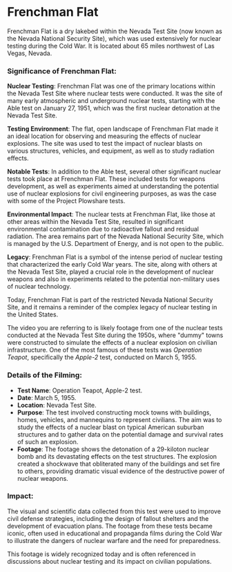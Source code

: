 # Frenchman Flat 

Frenchman Flat is a dry lakebed within the Nevada Test Site (now known as the Nevada National Security Site), which was used extensively for nuclear testing during the Cold War. It is located about 65 miles northwest of Las Vegas, Nevada.


### Significance of Frenchman Flat:

**Nuclear Testing**: Frenchman Flat was one of the primary locations within the Nevada Test Site where nuclear tests were conducted. It was the site of many early atmospheric and underground nuclear tests, starting with the Able test on January 27, 1951, which was the first nuclear detonation at the Nevada Test Site.

**Testing Environment**: The flat, open landscape of Frenchman Flat made it an ideal location for observing and measuring the effects of nuclear explosions. The site was used to test the impact of nuclear blasts on various structures, vehicles, and equipment, as well as to study radiation effects.

**Notable Tests**: In addition to the Able test, several other significant nuclear tests took place at Frenchman Flat. These included tests for weapons development, as well as experiments aimed at understanding the potential use of nuclear explosions for civil engineering purposes, as was the case with some of the Project Plowshare tests.

**Environmental Impact**: The nuclear tests at Frenchman Flat, like those at other areas within the Nevada Test Site, resulted in significant environmental contamination due to radioactive fallout and residual radiation. The area remains part of the Nevada National Security Site, which is managed by the U.S. Department of Energy, and is not open to the public.

**Legacy**: Frenchman Flat is a symbol of the intense period of nuclear testing that characterized the early Cold War years. The site, along with others at the Nevada Test Site, played a crucial role in the development of nuclear weapons and also in experiments related to the potential non-military uses of nuclear technology.

Today, Frenchman Flat is part of the restricted Nevada National Security Site, and it remains a reminder of the complex legacy of nuclear testing in the United States.

The video you are referring to is likely footage from one of the nuclear tests conducted at the Nevada Test Site during the 1950s, where "dummy" towns were constructed to simulate the effects of a nuclear explosion on civilian infrastructure. One of the most famous of these tests was *Operation Teapot*, specifically the *Apple-2* test, conducted on March 5, 1955.


### Details of the Filming:

- **Test Name**: Operation Teapot, Apple-2 test.
- **Date**: March 5, 1955.
- **Location**: Nevada Test Site.
- **Purpose**: The test involved constructing mock towns with buildings, homes, vehicles, and mannequins to represent civilians. The aim was to study the effects of a nuclear blast on typical American suburban structures and to gather data on the potential damage and survival rates of such an explosion.
- **Footage**: The footage shows the detonation of a 29-kiloton nuclear bomb and its devastating effects on the test structures. The explosion created a shockwave that obliterated many of the buildings and set fire to others, providing dramatic visual evidence of the destructive power of nuclear weapons.


### Impact:

The visual and scientific data collected from this test were used to improve civil defense strategies, including the design of fallout shelters and the development of evacuation plans. The footage from these tests became iconic, often used in educational and propaganda films during the Cold War to illustrate the dangers of nuclear warfare and the need for preparedness.

This footage is widely recognized today and is often referenced in discussions about nuclear testing and its impact on civilian populations.